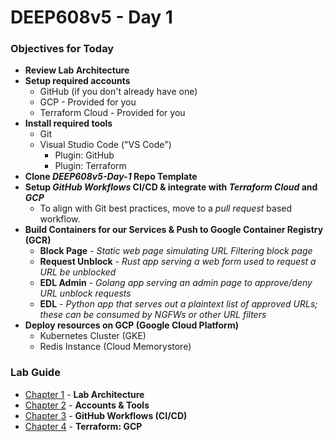 # DEEP608v5 - Day 1
### Objectives for Today
* __Review Lab Architecture__
* __Setup required accounts__
	* GitHub (if you don't already have one)
	* GCP - Provided for you
	* Terraform Cloud - Provided for you
* __Install required tools__
	* Git
	* Visual Studio Code ("VS Code")
		* Plugin: GitHub
		* Plugin: Terraform
* __Clone *DEEP608v5-Day-1* Repo Template__
* __Setup *GitHub Workflows* CI/CD & integrate with *Terraform Cloud* and *GCP*__
	* To align with Git best practices, move to a *pull request* based workflow.
* __Build Containers for our Services & Push to Google Container Registry (GCR)__
	* __Block Page__ - *Static web page simulating URL Filtering block page*
	* __Request Unblock__ - *Rust app serving a web form used to request a URL be unblocked*
	* __EDL Admin__ - *Golang app serving an admin page to approve/deny URL unblock requests*
	* __EDL__ - *Python app that serves out a plaintext list of approved URLs; these can be consumed by NGFWs or other URL filters*
* __Deploy resources on GCP (Google Cloud Platform)__
	* Kubernetes Cluster (GKE)
	* Redis Instance (Cloud Memorystore)

### Lab Guide
* [Chapter 1](guide/chapter1.md) - **Lab Architecture**
* [Chapter 2](guide/chapter2.md) - **Accounts & Tools**
* [Chapter 3](guide/chapter3.md) - **GitHub Workflows (CI/CD)**
* [Chapter 4](guide/chapter4.md) - **Terraform: GCP**